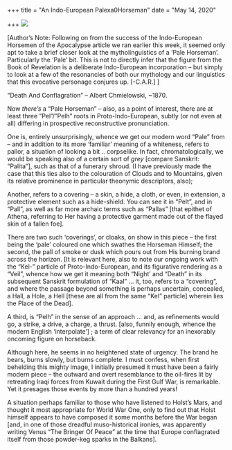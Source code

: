 +++
title = "An Indo-European Palexa0Horseman"
date = "May 14, 2020"

+++
![](https://aryaakasha.files.wordpress.com/2020/05/60122789_10161754872550574_1015139722550312960_n.jpg?w=647)

\[Author’s Note: Following on from the success of the Indo-European
Horsemen of the Apocalypse article we ran earlier this week, it seemed
only apt to take a brief closer look at the mytholinguistics of a ‘Pale
Horseman’. Particularly the ‘Pale’ bit. This is not to directly infer
that the figure from the Book of Revelation is a deliberate
Indo-European incorporation – but simply to look at a few of the
resonancies of both our mythology and our linguistics that this
evocative personage conjures up. \[-C.A.R.\] \]  
  
“Death And Conflagration” – Albert Chmielowski, \~1870.

Now *there’s* a “Pale Horseman” – also, as a point of interest, there
are at least three “Pel”/”Pelh” roots in Proto-Indo-European, subtly (or
not even at all) differing in prospective reconstructive pronunciation.

One is, entirely unsurprisingly, whence we get our modern word “Pale”
from – and in addition to its more ‘familiar’ meaning of a whiteness,
refers to pallor, a situation of looking a bit .. corpselike. In fact,
chromatologically, we would be speaking also of a certain sort of *grey*
\[compare Sanskrit: “Palita”\], such as that of a funerary shroud. (I
have previously made the case that this ties also to the colouration of
Clouds and to Mountains, given its relative prominence in particular
theonymic descriptors, also);

Another, refers to a covering – a skin, a hide, a cloth, or even, in
extension, a protective element such as a hide-shield. You can see it in
“Pelt”, and in “Pall”, as well as far more archaic terms such as
“Pallas” \[that epithet of Athena, referring to Her having a protective
garment made out of the flayed skin of a fallen foe\].

There are two such ‘coverings’, or cloaks, on show in this piece – the
first being the ‘pale’ coloured one which swathes the Horseman Himself;
the second, the pall of smoke or dusk which pours out from His burning
brand across the horizon. \[It is relevant here, also to note our
ongoing work with the “Kel-” particle of Proto-Indo-European, and its
figurative rendering as a “Veil”, whence how we get it meaning both
“Night’ and “Death” in its subsequent Sanskrit formulation of “Kaal” …
it, too, refers to a “covering”, and where the passage beyond something
is perhaps uncertain, concealed, a Hall, a Hole, a Hell \[these are all
from the same “Kel” particle\] wherein lies the Place of the Dead\].

A third, is “Pelh” in the sense of an approach … and, as refinements
would go, a strike, a drive, a charge, a thrust. \[also, funnily enough,
whence the modern English ‘interpolate’\] ; a term of clear relevancy
for an inexorably oncoming figure on horseback.

Although here, he seems in no heightened state of urgency. The brand he
bears, burns slowly, but burns complete. I must confess, when first
behelding this mighty image, I initially presumed it must have been a
fairly modern piece – the outward and overt resemblance to the oil-fires
lit by retreating Iraqi forces from Kuwait during the First Gulf War, is
remarkable. Yet it presages those events by more than a hundred years!

A situation perhaps familiar to those who have listened to Holst’s Mars,
and thought it most appropriate for World War One, only to find out that
Holst himself appears to have composed it some months before the War
began \[and, in one of those dreadful muso-historical ironies, was
apparently writing Venus “The Bringer Of Peace” at the time that Europe
conflagrated itself from those powder-keg sparks in the Balkans\].
